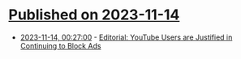 # [Published on 2023-11-14](index.md)

* [2023-11-14, 00:27:00](https://soylentnews.org/article.pl?sid=23/11/12/2344223&from=rss) - [Editorial: YouTube Users are Justified in Continuing to Block Ads](https://soylentnews.org/article.pl?sid=23/11/12/2344223&from=rss)

